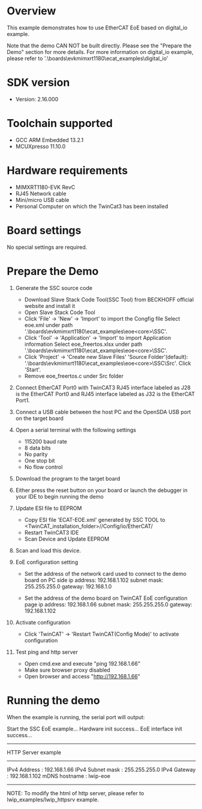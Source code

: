 Overview
========
This example demonstrates how to use EtherCAT EoE based on digital_io example.

Note that the demo CAN NOT be built directly. Please see the "Prepare the Demo" section for more details.
For more information on digital_io example, please refer to '.\boards\evkmimxrt1180\ecat_examples\digital_io'



SDK version
===========
- Version: 2.16.000

Toolchain supported
===================
- GCC ARM Embedded  13.2.1
- MCUXpresso  11.10.0

Hardware requirements
=====================
- MIMXRT1180-EVK RevC
- RJ45 Network cable
- Mini/micro USB cable
- Personal Computer on which the TwinCat3 has been installed

Board settings
==============
No special settings are required.

Prepare the Demo
================
1. Generate the SSC source code
	- Download Slave Stack Code Tool(SSC Tool) from BECKHOFF official website and install it
	- Open Slave Stack Code Tool
	- Click 'File' -> 'New' -> 'Import' to import the Congfig file
		Select eoe.xml under path '.\boards\evkmimxrt1180\ecat_examples\eoe\<core>\SSC'.
	- Click 'Tool' -> 'Application' -> 'Import' to import Application information
		Select eoe_freertos.xlsx under path '.\boards\evkmimxrt1180\ecat_examples\eoe\<core>\SSC'.
	- Click 'Project' -> 'Create new Slave Files'
		'Source Folder'(default): '.\boards\evkmimxrt1180\ecat_examples\eoe\<core>\SSC\Src'.
		Click 'Start'.
	- Remove eoe_freertos.c under Src folder
	
2. Connect EtherCAT Port0 with TwinCAT3
	RJ45 interface labeled as J28 is the EtherCAT Port0 and RJ45 interface labeled as J32 is the EtherCAT Port1.

3. Connect a USB cable between the host PC and the OpenSDA USB port on the target board

4. Open a serial terminal with the following settings
	- 115200 baud rate
	- 8 data bits
 	- No parity
	- One stop bit
	- No flow control

5. Download the program to the target board

6. Either press the reset button on your board or launch the debugger in your IDE to begin running the demo

7. Update ESI file to EEPROM
	- Copy ESI file 'ECAT-EOE.xml' generated by SSC TOOL to <TwinCAT_installation_folder>/<Version>/Config/io/EtherCAT/
	- Restart TwinCAT3 IDE
	- Scan Device and Update EEPROM

8. Scan and load this device.

9. EoE configuration setting
    - Set the address of the network card used to connect to the demo board on PC side
	   ip address:   192.168.1.102
	   subnet mask:  255.255.255.0
	   gateway:      192.168.1.0
	   
	- Set the address of the demo board on TwinCAT EoE configuration page
	   ip address:   192.168.1.66
	   subnet mask:  255.255.255.0
	   gateway:      192.168.1.102
		
10. Activate configuration
    - Click 'TwinCAT' -> 'Restart TwinCAT(Config Mode)' to activate configuration

11. Test ping and http server
	- Open cmd.exe and execute "ping 192.168.1.66"
	- Make sure browser proxy disabled
	- Open browser and access "http://192.168.1.66"


Running the demo
================
When the example is running, the serial port will output:

Start the SSC EoE example...
Hardware init success...
EoE interface init success...

***********************************************************
 HTTP Server example
***********************************************************
 IPv4 Address     : 192.168.1.66
 IPv4 Subnet mask : 255.255.255.0
 IPv4 Gateway     : 192.168.1.102
 mDNS hostname    : lwip-eoe
***********************************************************

NOTE: To modify the html of http server, please refer to lwip_examples/lwip_httpsrv example.


